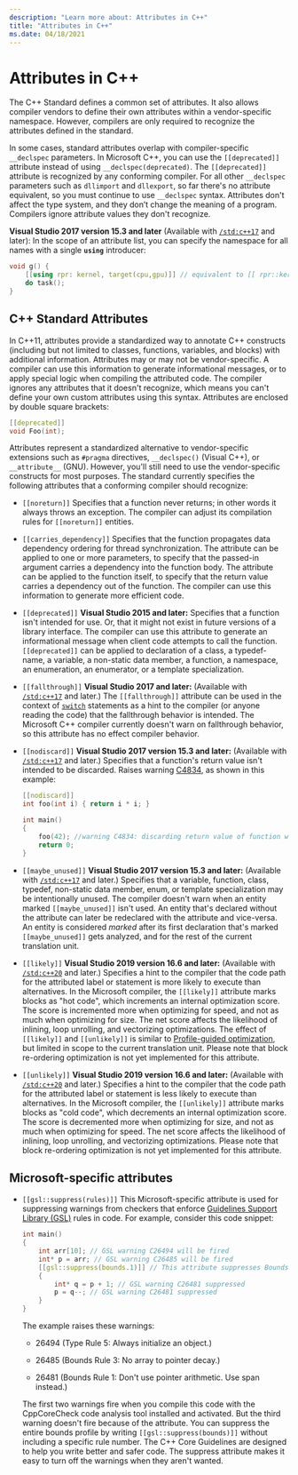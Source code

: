 ```yaml
---
description: "Learn more about: Attributes in C++"
title: "Attributes in C++"
ms.date: 04/18/2021
---
```

# Attributes in C++

The C++ Standard defines a common set of attributes. It also allows compiler vendors to define their own attributes within a vendor-specific namespace. However, compilers are only required to recognize the attributes defined in the standard.

In some cases, standard attributes overlap with compiler-specific `__declspec` parameters. In Microsoft C++, you can use the `[[deprecated]]` attribute instead of using `__declspec(deprecated)`. The `[[deprecated]]` attribute is recognized by any conforming compiler. For all other `__declspec` parameters such as `dllimport` and `dllexport`, so far there's no attribute equivalent, so you must continue to use `__declspec` syntax. Attributes don't affect the type system, and they don’t change the meaning of a program. Compilers ignore attribute values they don't recognize.

**Visual Studio 2017 version 15.3 and later** (Available with [`/std:c++17`](../build/reference/std-specify-language-standard-version.md) and later): In the scope of an attribute list, you can specify the namespace for all names with a single **`using`** introducer:

```cpp
void g() {
    [[using rpr: kernel, target(cpu,gpu)]] // equivalent to [[ rpr::kernel, rpr::target(cpu,gpu) ]]
    do task();
}
```

## C++ Standard Attributes

In C++11, attributes provide a standardized way to annotate C++ constructs (including but not limited to classes, functions, variables, and blocks) with additional information. Attributes may or may not be vendor-specific. A compiler can use this information to generate informational messages, or to apply special logic when compiling the attributed code. The compiler ignores any attributes that it doesn't recognize, which means you can't define your own custom attributes using this syntax. Attributes are enclosed by double square brackets:

```cpp
[[deprecated]]
void Foo(int);
```

Attributes represent a standardized alternative to vendor-specific extensions such as `#pragma` directives, `__declspec()` (Visual C++), or `__attribute__` (GNU). However, you'll still need to use the vendor-specific constructs for most purposes. The standard currently specifies the following attributes that a conforming compiler should recognize:

- `[[noreturn]]` Specifies that a function never returns; in other words it always throws an exception. The compiler can adjust its compilation rules for `[[noreturn]]` entities.

- `[[carries_dependency]]` Specifies that the function propagates data dependency ordering for thread synchronization. The attribute can be applied to one or more parameters, to specify that the passed-in argument carries a dependency into the function body. The attribute can be applied to the function itself, to specify that the return value carries a dependency out of the function. The compiler can use this information to generate more efficient code.

- `[[deprecated]]` **Visual Studio 2015 and later:** Specifies that a function isn't intended for use. Or, that it might not exist in future versions of a library interface. The compiler can use this attribute to generate an informational message when client code attempts to call the function. `[[deprecated]]` can be applied to declaration of a class, a typedef-name, a variable, a non-static data member, a function, a namespace, an enumeration, an enumerator, or a template specialization.

- `[[fallthrough]]` **Visual Studio 2017 and later:** (Available with [`/std:c++17`](../build/reference/std-specify-language-standard-version.md) and later.) The `[[fallthrough]]` attribute can be used in the context of [`switch`](switch-statement-cpp.md) statements as a hint to the compiler (or anyone reading the code) that the fallthrough behavior is intended. The Microsoft C++ compiler currently doesn't warn on fallthrough behavior, so this attribute has no effect compiler behavior.

- `[[nodiscard]]` **Visual Studio 2017 version 15.3 and later:** (Available with [`/std:c++17`](../build/reference/std-specify-language-standard-version.md) and later.) Specifies that a function's return value isn't intended to be discarded. Raises warning [C4834](../error-messages/compiler-warnings/c4834.md), as shown in this example:

    ```cpp
    [[nodiscard]]
    int foo(int i) { return i * i; }

    int main()
    {
        foo(42); //warning C4834: discarding return value of function with 'nodiscard' attribute
        return 0;
    }
    ```

- `[[maybe_unused]]` **Visual Studio 2017 version 15.3 and later:** (Available with [`/std:c++17`](../build/reference/std-specify-language-standard-version.md) and later.) Specifies that a variable, function, class, typedef, non-static data member, enum, or template specialization may be intentionally unused. The compiler doesn't warn when an entity marked `[[maybe_unused]]` isn't used. An entity that's declared without the attribute can later be redeclared with the attribute and vice-versa. An entity is considered *marked* after its first declaration that's marked `[[maybe_unused]]` gets analyzed, and for the rest of the current translation unit.

- `[[likely]]` **Visual Studio 2019 version 16.6 and later:** (Available with [`/std:c++20`](../build/reference/std-specify-language-standard-version.md) and later.) Specifies a hint to the compiler that the code path for the attributed label or statement is more likely to execute than alternatives. In the Microsoft compiler, the `[[likely]]` attribute marks blocks as "hot code", which increments an internal optimization score. The score is incremented more when optimizing for speed, and not as much when optimizing for size. The net score affects the likelihood of inlining, loop unrolling, and vectorizing optimizations. The effect of `[[likely]]` and `[[unlikely]]` is similar to [Profile-guided optimization](../build/profile-guided-optimizations.md), but limited in scope to the current translation unit. Please note that block re-ordering optimization is not yet implemented for this attribute.

- `[[unlikely]]` **Visual Studio 2019 version 16.6 and later:** (Available with [`/std:c++20`](../build/reference/std-specify-language-standard-version.md) and later.) Specifies a hint to the compiler that the code path for the attributed label or statement is less likely to execute than alternatives. In the Microsoft compiler, the `[[unlikely]]` attribute marks blocks as "cold code", which decrements an internal optimization score. The score is decremented more when optimizing for size, and not as much when optimizing for speed. The net score affects the likelihood of inlining, loop unrolling, and vectorizing optimizations. Please note that block re-ordering optimization is not yet implemented for this attribute.

## Microsoft-specific attributes

- `[[gsl::suppress(rules)]]` This Microsoft-specific attribute is used for suppressing warnings from checkers that enforce [Guidelines Support Library (GSL)](https://github.com/Microsoft/GSL) rules in code. For example, consider this code snippet:

    ```cpp
    int main()
    {
        int arr[10]; // GSL warning C26494 will be fired
        int* p = arr; // GSL warning C26485 will be fired
        [[gsl::suppress(bounds.1)]] // This attribute suppresses Bounds rule #1
        {
            int* q = p + 1; // GSL warning C26481 suppressed
            p = q--; // GSL warning C26481 suppressed
        }
    }
    ```

  The example raises these warnings:

  - 26494 (Type Rule 5: Always initialize an object.)

  - 26485 (Bounds Rule 3: No array to pointer decay.)

  - 26481 (Bounds Rule 1: Don't use pointer arithmetic. Use span instead.)

  The first two warnings fire when you compile this code with the CppCoreCheck code analysis tool installed and activated. But the third warning doesn't fire because of the attribute. You can suppress the entire bounds profile by writing `[[gsl::suppress(bounds)]]` without including a specific rule number. The C++ Core Guidelines are designed to help you write better and safer code. The suppress attribute makes it easy to turn off the warnings when they aren't wanted.
